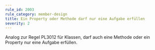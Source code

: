 ```yaml
---
rule_id: 2003
rule_category: member-design
title: Ein Property oder Methode darf nur eine Aufgabe erfüllen
severity: 2
---
```

Analog zur Regel PL3012 für Klassen, darf auch eine Methode oder ein Property nur eine Aufgabe erfüllen.
